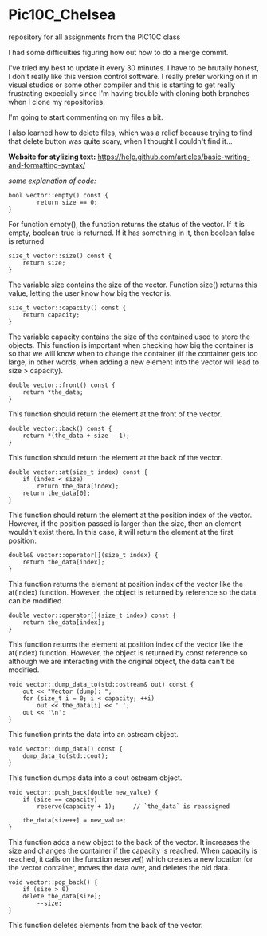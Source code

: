 # Pic10C_Chelsea
repository for all assignments from the PIC10C class

I had some difficulties figuring how out how to do a merge commit.

I've tried my best to update it every 30 minutes. I have to be brutally honest, I don't really like this version control software. I really prefer working on it in visual studios or some other compiler and this is starting to get really frustrating expecially since I'm having trouble with cloning both branches when I clone my repositories.

I'm going to start commenting on my files a bit.

I also learned how to delete files, which was a relief because trying to find that delete button was quite scary, when I thought I couldn't find it...


**Website for stylizing text:**
https://help.github.com/articles/basic-writing-and-formatting-syntax/

*some explanation of code:*

```
bool vector::empty() const {
		return size == 0;
}
```
For function empty(), the function returns the status of the vector. If it is empty, boolean true is returned. If it has something in it, then boolean false is returned

```
size_t vector::size() const {
	return size;
}
```
The variable size contains the size of the vector. Function size() returns this value, letting the user know how big the vector is.

```
size_t vector::capacity() const {
	return capacity;
}
```
The variable capacity contains the size of the contained used to store the objects. This function is important when checking how big the container is so that we will know when to change the container (if the container gets too large, in other words, when adding a new element into the vector will lead to size > capacity).

```
double vector::front() const {
	return *the_data;
}
```
This function should return the element at the front of the vector.

```
double vector::back() const {
	return *(the_data + size - 1);
}
```
This function should return the element at the back of the vector.

```
double vector::at(size_t index) const {
	if (index < size)
		return the_data[index];
	return the_data[0];
}
```
This function should return the element at the position index of the vector. However, if the position passed is larger than the size, then an element wouldn't exist there. In this case, it will return the element at the first position.

```
double& vector::operator[](size_t index) {
	return the_data[index];
}
```
This function returns the element at position index of the vector like the at(index) function. However, the object is returned by reference so the data can be modified.

```
double vector::operator[](size_t index) const {
	return the_data[index];
}
```
This function returns the element at position index of the vector like the at(index) function. However, the object is returned by const reference so although we are interacting with the original object, the data can't be modified.

```
void vector::dump_data_to(std::ostream& out) const {
	out << "Vector (dump): ";
	for (size_t i = 0; i < capacity; ++i)
		out << the_data[i] << ' ';
	out << '\n';
}
```
This function prints the data into an ostream object.

```
void vector::dump_data() const {
	dump_data_to(std::cout);
}
```
This function dumps data into a cout ostream object.

```
void vector::push_back(double new_value) {
	if (size == capacity)
		reserve(capacity + 1);     // `the_data` is reassigned

	the_data[size++] = new_value;
}
```
This function adds a new object to the back of the vector. It increases the size and changes the container if the capacity is reached. When capacity is reached, it calls on the function reserve() which creates a new location for the vector container, moves the data over, and deletes the old data.

```
void vector::pop_back() {
	if (size > 0)
    delete the_data[size];
		--size;
}
```
This function deletes elements from the back of the vector.
